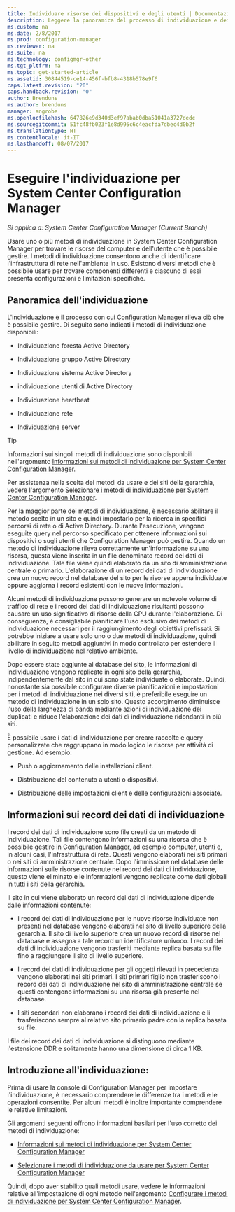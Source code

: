 ```yaml
---
title: Individuare risorse dei dispositivi e degli utenti | Documentazione Microsoft
description: Leggere la panoramica del processo di individuazione e dei record di dati dell'individuazione.
ms.custom: na
ms.date: 2/8/2017
ms.prod: configuration-manager
ms.reviewer: na
ms.suite: na
ms.technology: configmgr-other
ms.tgt_pltfrm: na
ms.topic: get-started-article
ms.assetid: 30844519-ce14-456f-bfb8-4318b578e9f6
caps.latest.revision: "20"
caps.handback.revision: "0"
author: Brenduns
ms.author: brenduns
manager: angrobe
ms.openlocfilehash: 647826e9d340d3ef97abab0dba51041a3727dedc
ms.sourcegitcommit: 51fc48fb023f1e8d995c6c4eacfda7dbec4d0b2f
ms.translationtype: HT
ms.contentlocale: it-IT
ms.lasthandoff: 08/07/2017
---
```

# <a name="run-discovery-for-system-center-configuration-manager"></a>Eseguire l'individuazione per System Center Configuration Manager

*Si applica a: System Center Configuration Manager (Current Branch)*

Usare uno o più metodi di individuazione in System Center Configuration Manager per trovare le risorse del computer e dell'utente che è possibile gestire. I metodi di individuazione consentono anche di identificare l'infrastruttura di rete nell'ambiente in uso. Esistono diversi metodi che è possibile usare per trovare componenti differenti e ciascuno di essi presenta configurazioni e limitazioni specifiche.  

## <a name="overview-of-discovery"></a>Panoramica dell'individuazione  
 L'individuazione è il processo con cui Configuration Manager rileva ciò che è possibile gestire. Di seguito sono indicati i metodi di individuazione disponibili:  

-   Individuazione foresta Active Directory  

-   Individuazione gruppo Active Directory  

-   Individuazione sistema Active Directory  

-   individuazione utenti di Active Directory  

-   Individuazione heartbeat  

-   Individuazione rete  

-   Individuazione server  

> [!TIP]  
>  Informazioni sui singoli metodi di individuazione sono disponibili nell'argomento [Informazioni sui metodi di individuazione per System Center Configuration Manager](../../../../core/servers/deploy/configure/about-discovery-methods.md).  
>   
>  Per assistenza nella scelta dei metodi da usare e dei siti della gerarchia, vedere l'argomento [Selezionare i metodi di individuazione per System Center Configuration Manager](../../../../core/servers/deploy/configure/select-discovery-methods-to-use.md).  

 Per la maggior parte dei metodi di individuazione, è necessario abilitare il metodo scelto in un sito e quindi impostarlo per la ricerca in specifici percorsi di rete o di Active Directory. Durante l'esecuzione, vengono eseguite query nel percorso specificato per ottenere informazioni sui dispositivi o sugli utenti che Configuration Manager può gestire. Quando un metodo di individuazione rileva correttamente un'informazione su una risorsa, questa viene inserita in un file denominato record dei dati di individuazione. Tale file viene quindi elaborato da un sito di amministrazione centrale o primario. L'elaborazione di un record dei dati di individuazione crea un nuovo record nel database del sito per le risorse appena individuate oppure aggiorna i record esistenti con le nuove informazioni.  

 Alcuni metodi di individuazione possono generare un notevole volume di traffico di rete e i record dei dati di individuazione risultanti possono causare un uso significativo di risorse della CPU durante l'elaborazione. Di conseguenza, è consigliabile pianificare l'uso esclusivo dei metodi di individuazione necessari per il raggiungimento degli obiettivi prefissati. Si potrebbe iniziare a usare solo uno o due metodi di individuazione, quindi abilitare in seguito metodi aggiuntivi in modo controllato per estendere il livello di individuazione nel relativo ambiente.  

 Dopo essere state aggiunte al database del sito, le informazioni di individuazione vengono replicate in ogni sito della gerarchia, indipendentemente dal sito in cui sono state individuate o elaborate. Quindi, nonostante sia possibile configurare diverse pianificazioni e impostazioni per i metodi di individuazione nei diversi siti, è preferibile eseguire un metodo di individuazione in un solo sito. Questo accorgimento diminuisce l'uso della larghezza di banda mediante azioni di individuazione dei duplicati e riduce l'elaborazione dei dati di individuazione ridondanti in più siti.  

 È possibile usare i dati di individuazione per creare raccolte e query personalizzate che raggruppano in modo logico le risorse per attività di gestione. Ad esempio:  

-   Push o aggiornamento delle installazioni client.  

-   Distribuzione del contenuto a utenti o dispositivi.  

-   Distribuzione delle impostazioni client e delle configurazioni associate.

##  <a name="BKMK_DDRs"></a> Informazioni sui record dei dati di individuazione  
 I record dei dati di individuazione sono file creati da un metodo di individuazione. Tali file contengono informazioni su una risorsa che è possibile gestire in Configuration Manager, ad esempio computer, utenti e, in alcuni casi, l'infrastruttura di rete. Questi vengono elaborati nei siti primari o nei siti di amministrazione centrale. Dopo l'immissione nel database delle informazioni sulle risorse contenute nel record dei dati di individuazione, questo viene eliminato e le informazioni vengono replicate come dati globali in tutti i siti della gerarchia.  

 Il sito in cui viene elaborato un record dei dati di individuazione dipende dalle informazioni contenute:  

-   I record dei dati di individuazione per le nuove risorse individuate non presenti nel database vengono elaborati nel sito di livello superiore della gerarchia. Il sito di livello superiore crea un nuovo record di risorse nel database e assegna a tale record un identificatore univoco. I record dei dati di individuazione vengono trasferiti mediante replica basata su file fino a raggiungere il sito di livello superiore.  

-   I record dei dati di individuazione per gli oggetti rilevati in precedenza vengono elaborati nei siti primari. I siti primari figlio non trasferiscono i record dei dati di individuazione nel sito di amministrazione centrale se questi contengono informazioni su una risorsa già presente nel database.  

-   I siti secondari non elaborano i record dei dati di individuazione e li trasferiscono sempre al relativo sito primario padre con la replica basata su file.  

I file dei record dei dati di individuazione si distinguono mediante l'estensione DDR e solitamente hanno una dimensione di circa 1 KB.  

## <a name="get-started-with-discovery"></a>Introduzione all'individuazione:  
 Prima di usare la console di Configuration Manager per impostare l'individuazione, è necessario comprendere le differenze tra i metodi e le operazioni consentite. Per alcuni metodi è inoltre importante comprendere le relative limitazioni.  

Gli argomenti seguenti offrono informazioni basilari per l'uso corretto dei metodi di individuazione:  

-   [Informazioni sui metodi di individuazione per System Center Configuration Manager](../../../../core/servers/deploy/configure/about-discovery-methods.md)  

-   [Selezionare i metodi di individuazione da usare per System Center Configuration Manager](../../../../core/servers/deploy/configure/select-discovery-methods-to-use.md)  

Quindi, dopo aver stabilito quali metodi usare, vedere le informazioni relative all'impostazione di ogni metodo nell'argomento [Configurare i metodi di individuazione per System Center Configuration Manager](../../../../core/servers/deploy/configure/configure-discovery-methods.md).  
